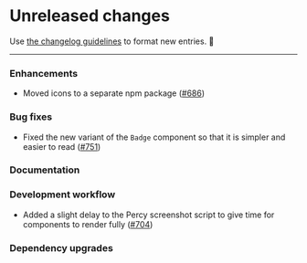 # Unreleased changes

Use [the changelog guidelines](https://git.io/polaris-changelog-guidelines) to format new entries. 💜

---

### Enhancements

- Moved icons to a separate npm package ([#686](https://github.com/Shopify/polaris-react/pull/686))

### Bug fixes

- Fixed the new variant of the `Badge` component so that it is simpler and easier to read ([#751](https://github.com/Shopify/polaris-react/pull/751))

### Documentation

### Development workflow

- Added a slight delay to the Percy screenshot script to give time for components to render fully ([#704](https://github.com/Shopify/polaris-react/pull/704))

### Dependency upgrades
